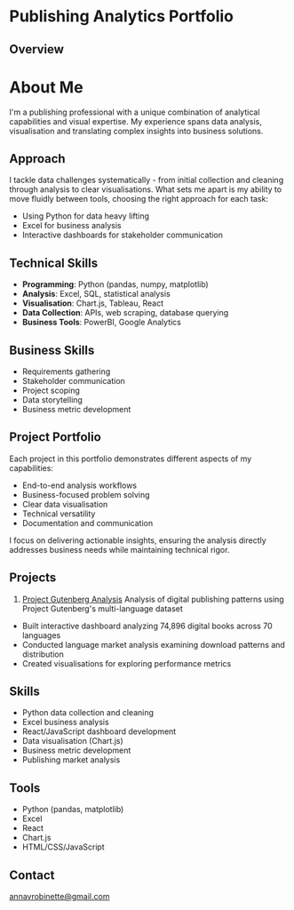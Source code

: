# Publishing Analytics Portfolio

## Overview

# About Me
I'm a publishing professional with a unique combination of analytical capabilities and visual expertise. My experience spans data analysis, visualisation and translating complex insights into business solutions.

## Approach
I tackle data challenges systematically - from initial collection and cleaning through analysis to clear visualisations. What sets me apart is my ability to move fluidly between tools, choosing the right approach for each task:
- Using Python for data heavy lifting
- Excel for business analysis 
- Interactive dashboards for stakeholder communication

## Technical Skills
- **Programming**: Python (pandas, numpy, matplotlib)
- **Analysis**: Excel, SQL, statistical analysis
- **Visualisation**: Chart.js, Tableau, React
- **Data Collection**: APIs, web scraping, database querying
- **Business Tools**: PowerBI, Google Analytics

## Business Skills
- Requirements gathering
- Stakeholder communication
- Project scoping
- Data storytelling
- Business metric development

## Project Portfolio
Each project in this portfolio demonstrates different aspects of my capabilities:
- End-to-end analysis workflows
- Business-focused problem solving
- Clear data visualisation
- Technical versatility
- Documentation and communication

I focus on delivering actionable insights, ensuring the analysis directly addresses business needs while maintaining technical rigor.

## Projects
1. [Project Gutenberg Analysis](./Publishing_Analytics/projects/ProjectGutenberg_Analysis/README.md)
Analysis of digital publishing patterns using Project Gutenberg's multi-language dataset
- Built interactive dashboard analyzing 74,896 digital books across 70 languages
- Conducted language market analysis examining download patterns and distribution
- Created visualisations for exploring performance metrics

## Skills 
- Python data collection and cleaning
- Excel business analysis
- React/JavaScript dashboard development
- Data visualisation (Chart.js)
- Business metric development
- Publishing market analysis

##  Tools
- Python (pandas, matplotlib)
- Excel
- React
- Chart.js
- HTML/CSS/JavaScript

## Contact
annavrobinette@gmail.com
